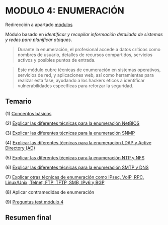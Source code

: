 # MODULO 4: ENUMERACIÓN

Redirección a apartado [módulos](https://github.com/ThePenguin304/CEHv12-Notas/tree/main/Modulos)

Módulo basado en *identificar y recopilar información detallada de sistemas y redes para planificar ataques*.

  > Durante la enumeración, el profesional accede a datos críticos como nombres de usuario, detalles de recursos compartidos, servicios activos y posibles puntos de entrada.
  
  > Este módulo cubre técnicas de enumeración en sistemas operativos, servicios de red, y aplicaciones web, así como herramientas para realizar esta fase, ayudando a los hackers éticos a identificar vulnerabilidades específicas para reforzar la seguridad.


## Temario
   (1) [Conceptos básicos](https://github.com/ThePenguin304/CEHv12-Notas/blob/main/Modulos/Modulo%204/%231%20Conceptos%20b%C3%A1sicos.md)
   
   (2) [Explicar las diferentes técnicas para la enumeración NetBIOS](https://github.com/ThePenguin304/CEHv12-Notas/blob/main/Modulos/Modulo%204/%232%20T%C3%A9cnicas%20de%20enumeraci%C3%B3n%20NetBIOS.md)

   (3) [Explicar las diferentes técnicas para la enumeración SNMP](https://github.com/ThePenguin304/CEHv12-Notas/blob/main/Modulos/Modulo%204/%233%20T%C3%A9cnicas%20de%20enumeraci%C3%B3n%20SNMP.md)

   (4) [Explicar las diferentes técnicas para la enumeración LDAP y Active Directory (AD)](https://github.com/ThePenguin304/CEHv12-Notas/blob/main/Modulos/Modulo%204/%234%20T%C3%A9cnicas%20de%20enumeraci%C3%B3n%20LDAP.md)

   (5) [Explicar las diferentes técnicas para la enumeración NTP y NFS](https://github.com/ThePenguin304/CEHv12-Notas/blob/main/Modulos/Modulo%204/T%C3%A9cnicas%20de%20enumeraci%C3%B3n%20NTP%20y%20NFS.md)

   (6) [Explicar las diferentes técnicas para la enumeración SMTP y DNS](https://github.com/ThePenguin304/CEHv12-Notas/blob/main/Modulos/Modulo%204/%236%20T%C3%A9cnicas%20de%20enumeraci%C3%B3n%20SMTP%20y%20DNS.md)
   
   (7) [Explicar otras técnicas de enumeración como IPsec, VoIP, RPC, Linux/Unix, Telnet, FTP, TFTP, SMB, IPv6 y BGP](https://github.com/ThePenguin304/CEHv12-Notas/blob/main/Modulos/Modulo%204/%237%20Otras%20t%C3%A9cnicas%20de%20enumeraci%C3%B3n.md)
   
   (8) Aplicar contramedidas de enumeración

   (9) [Preguntas test módulo 4](https://github.com/ThePenguin304/CEHv12-Notas/blob/main/Modulos/Modulo%204/Preguntas%20test%20m4.md)

## Resumen final


